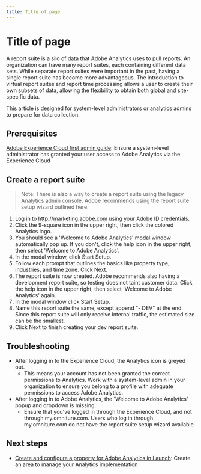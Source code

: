 ```yaml
---
title: Title of page
---
```


# Title of page

A report suite is a silo of data that Adobe Analytics uses to pull reports. An organization can have many report suites, each containing different data sets. While separate report suites were important in the past, having a single report suite has become more advantageous. The introduction to virtual report suites and report time processing allows a user to create their own subsets of data, allowing the flexibility to obtain both global and site-specific data.

This article is designed for system-level administrators or analytics admins to prepare for data collection.

## Prerequisites
[Adobe Experience Cloud first admin guide](first-admin-guide.md): Ensure a system-level administrator has granted your user access to Adobe Analytics via the Experience Cloud

## Create a report suite
> Note: There is also a way to create a report suite using the legacy Analytics admin console. Adobe recommends using the report suite setup wizard outlined here.

1. Log in to http://marketing.adobe.com using your Adobe ID credentials.
2. Click the 9-square icon in the upper right, then click the colored Analytics logo.
3. You should see a 'Welcome to Adobe Analytics' modal window automatically pop up. If you don't, click the help icon in the upper right, then select 'Welcome to Adobe Analytics'.
4. In the modal window, click Start Setup.
5. Follow each prompt that outlines the basics like property type, industries, and time zone. Click Next.
6. The report suite is now created. Adobe recommends also having a development report suite, so testing does not taint customer data. Click the help icon in the upper right, then select 'Welcome to Adobe Analytics' again.
7. In the modal window click Start Setup.
8. Name this report suite the same, except append "- DEV" at the end. Since this report suite will only receive internal traffic, the estimated size can be the smallest.
9. Click Next to finish creating your dev report suite.

## Troubleshooting
- After logging in to the Experience Cloud, the Analytics icon is greyed out.
  - This means your account has not been granted the correct permissions to Analytics. Work with a system-level admin in your organization to ensure you belong to a profile with adequate permissions to access Adobe Analytics.
- After logging in to Adobe Analytics, the 'Welcome to Adobe Analytics' popup and dropdown is missing.
  - Ensure that you've logged in through the Experience Cloud, and not through my.omniture.com. Users who log in through my.omniture.com do not have the report suite setup wizard available.

## Next steps
- [Create and configure a property for Adobe Analytics in Launch](analytics-property-launch.md): Create an area to manage your Analytics implementation
